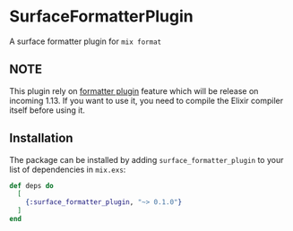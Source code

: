# SurfaceFormatterPlugin

A surface formatter plugin for `mix format`

## NOTE

This plugin rely on [formatter plugin](https://github.com/elixir-lang/elixir/pull/11246) feature which will be release on incoming 1.13. If you want to use it, you need to compile the
Elixir compiler itself before using it.

## Installation

The package can be installed by adding `surface_formatter_plugin`
to your list of dependencies in `mix.exs`:

```elixir
def deps do
  [
    {:surface_formatter_plugin, "~> 0.1.0"}
  ]
end
```
